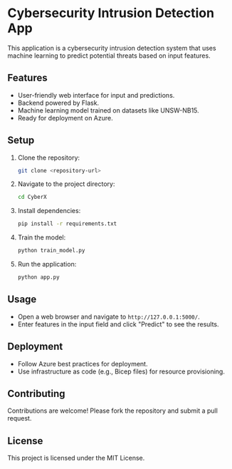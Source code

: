 # Cybersecurity Intrusion Detection App

This application is a cybersecurity intrusion detection system that uses machine learning to predict potential threats based on input features.

## Features
- User-friendly web interface for input and predictions.
- Backend powered by Flask.
- Machine learning model trained on datasets like UNSW-NB15.
- Ready for deployment on Azure.

## Setup
1. Clone the repository:
   ```bash
   git clone <repository-url>
   ```
2. Navigate to the project directory:
   ```bash
   cd CyberX
   ```
3. Install dependencies:
   ```bash
   pip install -r requirements.txt
   ```
4. Train the model:
   ```bash
   python train_model.py
   ```
5. Run the application:
   ```bash
   python app.py
   ```

## Usage
- Open a web browser and navigate to `http://127.0.0.1:5000/`.
- Enter features in the input field and click "Predict" to see the results.

## Deployment
- Follow Azure best practices for deployment.
- Use infrastructure as code (e.g., Bicep files) for resource provisioning.

## Contributing
Contributions are welcome! Please fork the repository and submit a pull request.

## License
This project is licensed under the MIT License.